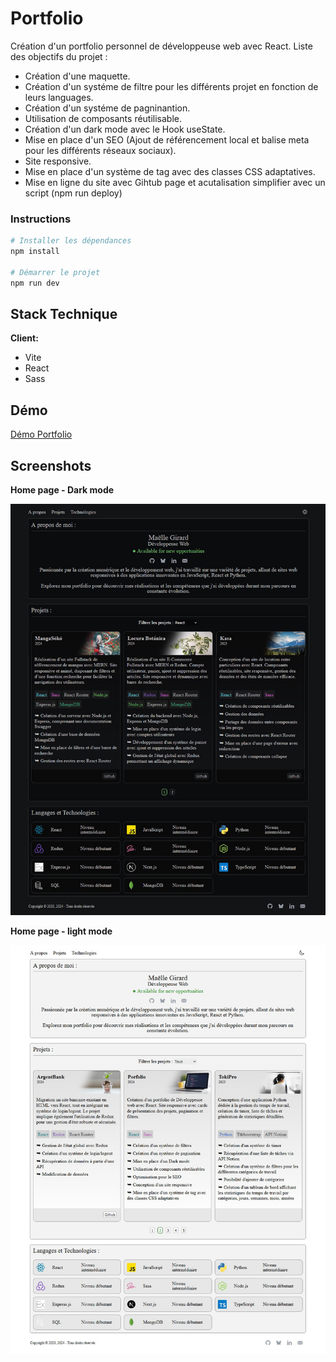 # Portfolio

Création d'un portfolio personnel de développeuse web avec React. Liste des objectifs du projet :

- Création d'une maquette.
- Création d'un systéme de filtre pour les différents projet en fonction de leurs languages.
- Création d'un systéme de pagninantion.
- Utilisation de composants réutilisable.
- Création d'un dark mode avec le Hook useState.
- Mise en place d'un SEO (Ajout de référencement local et balise meta pour les différents réseaux sociaux).
- Site responsive.
- Mise en place d'un système de tag avec des classes CSS adaptatives.
- Mise en ligne du site avec Gihtub page et acutalisation simplifier avec un script (npm run deploy)

### Instructions

```bash
# Installer les dépendances
npm install

# Démarrer le projet
npm run dev

```

## Stack Technique

**Client:**

- Vite
- React
- Sass

## Démo

[Démo Portfolio](https://yelhie.github.io/Portfolio/)

## Screenshots

**Home page - Dark mode**

![Portefolio home page](https://github.com/Yelhie/Portfolio/blob/main/screenshot/portfolio_24172838.jpg)

**Home page - light mode**

![Portefolio home page](https://github.com/Yelhie/Portfolio/blob/main/screenshot/portfolio_24172744.jpg)
